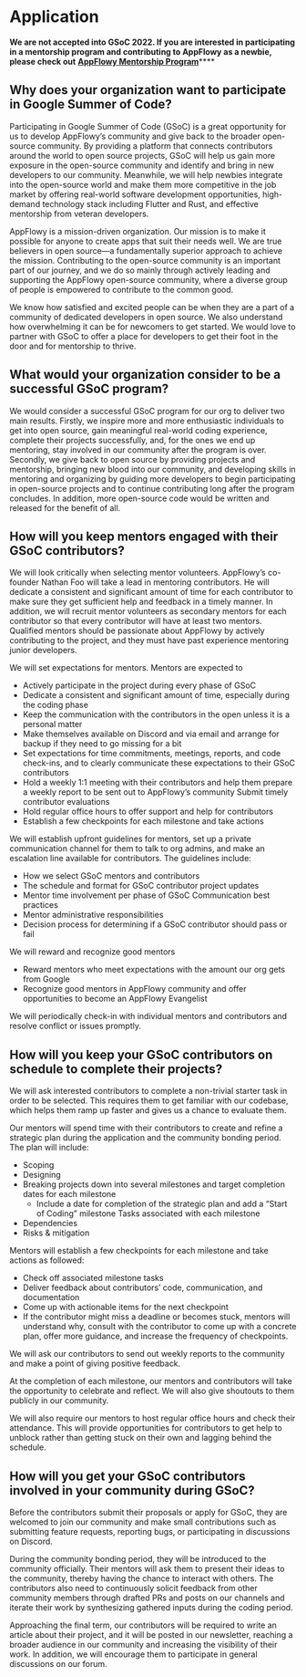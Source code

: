# Application

**We are not accepted into GSoC 2022. If you are interested in participating in a mentorship program and contributing to AppFlowy as a newbie, please check out** [**AppFlowy Mentorship Program**](../appflowy-mentorship-program/contributor-guidance.md)****

## Why does your organization want to participate in Google Summer of Code?

Participating in Google Summer of Code (GSoC) is a great opportunity for us to develop AppFlowy’s community and give back to the broader open-source community. By providing a platform that connects contributors around the world to open source projects, GSoC will help us gain more exposure in the open-source community and identify and bring in new developers to our community. Meanwhile, we will help newbies integrate into the open-source world and make them more competitive in the job market by offering real-world software development opportunities, high-demand technology stack including Flutter and Rust, and effective mentorship from veteran developers.

AppFlowy is a mission-driven organization. Our mission is to make it possible for anyone to create apps that suit their needs well. We are true believers in open source—a fundamentally superior approach to achieve the mission. Contributing to the open-source community is an important part of our journey, and we do so mainly through actively leading and supporting the AppFlowy open-source community, where a diverse group of people is empowered to contribute to the common good.

We know how satisfied and excited people can be when they are a part of a community of dedicated developers in open source. We also understand how overwhelming it can be for newcomers to get started. We would love to partner with GSoC to offer a place for developers to get their foot in the door and for mentorship to thrive.

## What would your organization consider to be a successful GSoC program?

We would consider a successful GSoC program for our org to deliver two main results. Firstly, we inspire more and more enthusiastic individuals to get into open source, gain meaningful real-world coding experience, complete their projects successfully, and, for the ones we end up mentoring, stay involved in our community after the program is over. Secondly, we give back to open source by providing projects and mentorship, bringing new blood into our community, and developing skills in mentoring and organizing by guiding more developers to begin participating in open-source projects and to continue contributing long after the program concludes. In addition, more open-source code would be written and released for the benefit of all.

## How will you keep mentors engaged with their GSoC contributors?

We will look critically when selecting mentor volunteers. AppFlowy’s co-founder Nathan Foo will take a lead in mentoring contributors. He will dedicate a consistent and significant amount of time for each contributor to make sure they get sufficient help and feedback in a timely manner. In addition, we will recruit mentor volunteers as secondary mentors for each contributor so that every contributor will have at least two mentors. Qualified mentors should be passionate about AppFlowy by actively contributing to the project, and they must have past experience mentoring junior developers.

We will set expectations for mentors. Mentors are expected to&#x20;

* Actively participate in the project during every phase of GSoC&#x20;
* Dedicate a consistent and significant amount of time, especially during the coding phase&#x20;
* Keep the communication with the contributors in the open unless it is a personal matter&#x20;
* Make themselves available on Discord and via email and arrange for backup if they need to go missing for a bit
* Set expectations for time commitments, meetings, reports, and code check-ins, and to clearly communicate these expectations to their GSoC contributors&#x20;
* Hold a weekly 1:1 meeting with their contributors and help them prepare a weekly report to be sent out to AppFlowy’s community Submit timely contributor evaluations&#x20;
* Hold regular office hours to offer support and help for contributors&#x20;
* Establish a few checkpoints for each milestone and take actions

We will establish upfront guidelines for mentors, set up a private communication channel for them to talk to org admins, and make an escalation line available for contributors. The guidelines include:&#x20;

* How we select GSoC mentors and contributors&#x20;
* The schedule and format for GSoC contributor project updates&#x20;
* Mentor time involvement per phase of GSoC Communication best practices&#x20;
* Mentor administrative responsibilities&#x20;
* Decision process for determining if a GSoC contributor should pass or fail

We will reward and recognize good mentors&#x20;

* Reward mentors who meet expectations with the amount our org gets from Google&#x20;
* Recognize good mentors in AppFlowy community and offer opportunities to become an AppFlowy Evangelist

We will periodically check-in with individual mentors and contributors and resolve conflict or issues promptly.

## How will you keep your GSoC contributors on schedule to complete their projects?

We will ask interested contributors to complete a non-trivial starter task in order to be selected. This requires them to get familiar with our codebase, which helps them ramp up faster and gives us a chance to evaluate them.

Our mentors will spend time with their contributors to create and refine a strategic plan during the application and the community bonding period. The plan will include:&#x20;

* Scoping&#x20;
* Designing&#x20;
* Breaking projects down into several milestones and target completion dates for each milestone&#x20;
  * Include a date for completion of the strategic plan and add a “Start of Coding” milestone Tasks associated with each milestone&#x20;
* Dependencies&#x20;
* Risks & mitigation

Mentors will establish a few checkpoints for each milestone and take actions as followed:&#x20;

* Check off associated milestone tasks&#x20;
* Deliver feedback about contributors’ code, communication, and documentation&#x20;
* Come up with actionable items for the next checkpoint&#x20;
* If the contributor might miss a deadline or becomes stuck, mentors will understand why, consult with the contributor to come up with a concrete plan, offer more guidance, and increase the frequency of checkpoints.

We will ask our contributors to send out weekly reports to the community and make a point of giving positive feedback.

At the completion of each milestone, our mentors and contributors will take the opportunity to celebrate and reflect. We will also give shoutouts to them publicly in our community.

We will also require our mentors to host regular office hours and check their attendance. This will provide opportunities for contributors to get help to unblock rather than getting stuck on their own and lagging behind the schedule.

## How will you get your GSoC contributors involved in your community during GSoC?&#x20;

Before the contributors submit their proposals or apply for GSoC, they are welcomed to join our community and make small contributions such as submitting feature requests, reporting bugs, or participating in discussions on Discord.

During the community bonding period, they will be introduced to the community officially. Their mentors will ask them to present their ideas to the community, thereby having the chance to interact with others. The contributors also need to continuously solicit feedback from other community members through drafted PRs and posts on our channels and iterate their work by synthesizing gathered inputs during the coding period.

Approaching the final term, our contributors will be required to write an article about their project, and it will be posted in our newsletter, reaching a broader audience in our community and increasing the visibility of their work. In addition, we will encourage them to participate in general discussions on our forum.
